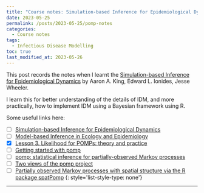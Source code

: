 ```yaml
---
title: "Course notes: Simulation-based Inference for Epidemiological Dynamics (Aaron A. King)"
date: 2023-05-25
permalink: /posts/2023-05-25/pomp-notes
categories:
  - Course notes
tags:
  - Infectious Disease Modelling
toc: true
last_modified_at: 2023-05-26
---
```


This post records the notes when I learnt the [Simulation-based Inference for Epidemiological Dynamics](https://kingaa.github.io/sbied/) by Aaron A. King, Edward L. Ionides, Jesse Wheeler. 

I learn this for better understanding of the details of IDM, and more practically, how to implement IDM using a Bayesian framework using R.

Some useful links here:
- [ ] [Simulation-based Inference for Epidemiological Dynamics](https://kingaa.github.io/sbied/)
- [ ] [Model-based Inference in Ecology and Epidemiology](https://kingaa.github.io/short-course/)
- [X] [Lesson 3. Likelihood for POMPs: theory and practice](https://www.youtube.com/playlist?list=PLluGwj6FGt2RRi-TRckg7Lud87ZKIJTZ8)
- [ ] [Getting started with pomp](https://kingaa.github.io/pomp/vignettes/getting_started.html)
- [ ] [pomp: statistical inference for partially-observed Markov processes](https://kingaa.github.io/pomp/docs.html)
- [ ] [Two views of the pomp project](https://www.youtube.com/playlist?list=PLluGwj6FGt2SufYmENYAngy8dEMtfFEU8)
- [ ] [Partially observed Markov processes with spatial structure via the R package spatPomp](https://arxiv.org/abs/2101.01157)
{: style='list-style-type: none'}

---

